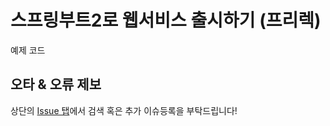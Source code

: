 # 스프링부트2로 웹서비스 출시하기 (프리렉)

예제 코드

## 오타 & 오류 제보

상단의 [Issue 탭](https://github.com/jojoldu/freelec-springboot2-webservice/issues)에서 검색 혹은 추가 이슈등록을 부탁드립니다!

